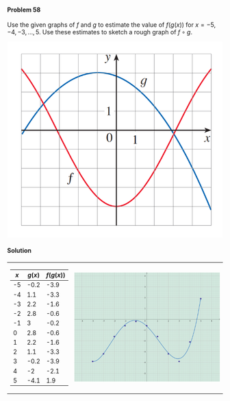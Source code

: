 <div class="alert alert-warning" role="alert">
<h4 class="alert-heading">Problem 58</h4>

Use the given graphs of $f$ and $g$ to estimate the value of $f(g(x))$ for $x = -5, -4, -3, \dots , 5$. Use these estimates to sketch a rough graph of $f \circ g$.

</div>

![](_media/fig6.png ':size=50% :class=img-center')

<div class="alert alert-success" role="alert">
<h4 class="alert-heading">Solution</h4>

<table>
<tr>
<td>

| $x$ | $g(x)$ | $f(g(x))$ |
| --- | ------ | --------- |
| -5  | -0.2   | -3.9      |
| -4  |  1.1   | -3.3      |
| -3  |  2.2   | -1.6      |
| -2  |  2.8   | -0.6      |
| -1  |    3   | -0.2      |
|  0  |  2.8   | -0.6      |
|  1  |  2.2   | -1.6      |
|  2  |  1.1   | -3.3      |
|  3  | -0.2   | -3.9      |
|  4  |   -2   | -2.1      |
|  5  | -4.1   |  1.9      |

</td>
<td>

![](_media/graph30.png)

</td>
</tr>
</table>

</div>

